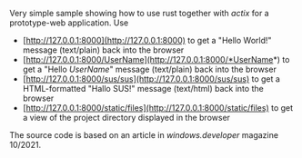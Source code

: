 Very simple sample showing how to use rust together with *actix* for a prototype-web application.
Use

* [http://127.0.0.1:8000](http://127.0.0.1:8000) to get a "Hello World!" message (text/plain) back into the browser 
* [http://127.0.0.1:8000/UserName](http://127.0.0.1:8000/*UserName*) to get a "Hello *UserName*" message (text/plain) back into the browser
* [http://127.0.0.1:8000/sus/sus](http://127.0.0.1:8000/sus/sus) to get a HTML-formatted "Hallo SUS!" message (text/html) back into the browser
* [http://127.0.0.1:8000/static/files](http://127.0.0.1:8000/static/files) to get a view of the project directory displayed in the browser

The source code is based on an article in *windows.developer* magazine 10/2021.

